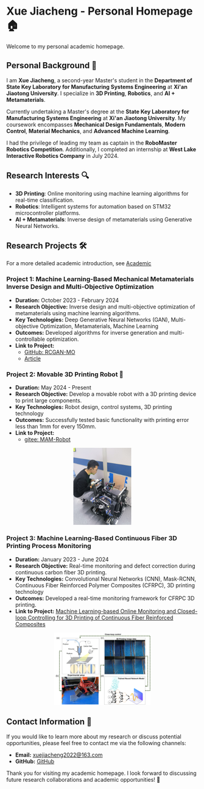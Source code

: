 # Xue Jiacheng - Personal Homepage 🏠

Welcome to my personal academic homepage.
## Personal Background 👤

I am **Xue Jiacheng**, a second-year Master's student in the **Department of State Key Laboratory for Manufacturing Systems Engineering** at **Xi'an Jiaotong University**. I specialize in **3D Printing**, **Robotics**, and **AI + Metamaterials**.

Currently undertaking a Master's degree at the **State Key Laboratory for Manufacturing Systems Engineering** at **Xi'an Jiaotong University**. My coursework encompasses **Mechanical Design Fundamentals**, **Modern Control**, **Material Mechanics**, and **Advanced Machine Learning**.

I had the privilege of leading my team as captain in the **RoboMaster Robotics Competition**. Additionally, I completed an internship at **West Lake Interactive Robotics Company** in July 2024.


## Research Interests 🔍

- **3D Printing**: Online monitoring using machine learning algorithms for real-time classification.
- **Robotics**: Intelligent systems for automation based on STM32 microcontroller platforms.
- **AI + Metamaterials**: Inverse design of metamaterials using Generative Neural Networks.


## Research Projects 🛠️

For a more detailed academic introduction, see [Academic](Academic/Academic.md)

### Project 1: Machine Learning-Based Mechanical Metamaterials Inverse Design and Multi-Objective Optimization


- **Duration:** October 2023 - February 2024
- **Research Objective:** Inverse design and multi-objective optimization of metamaterials using machine learning algorithms.
- **Key Technologies:** Deep Generative Neural Networks (GAN), Multi-objective Optimization, Metamaterials, Machine Learning
- **Outcomes:** Developed algorithms for inverse generation and multi-controllable optimization.
- **Link to Project:**
  - [GitHub: RCGAN-MO](https://github.com/logan14925/RCGAN-MO)
  - [Article](https://github.com/logan14925/RCGAN-MO)

### Project 2: Movable 3D Printing Robot 🤖

- **Duration:** May 2024 - Present
- **Research Objective:** Develop a movable robot with a 3D printing device to print large components.
- **Key Technologies:** Robot design, control systems, 3D printing technology
- **Outcomes:** Successfully tested basic functionality with printing error less than 1mm for every 150mm.
- **Link to Project:**
  - [gitee: MAM-Robot](https://gitee.com/jcXue/mam_-robot)

<p align="center">
  <img src="assets/MAM_testing.jpg" width=30%">
</p>

### Project 3: Machine Learning-Based Continuous Fiber 3D Printing Process Monitoring

- **Duration:** January 2023 - June 2024
- **Research Objective:** Real-time monitoring and defect correction during continuous carbon fiber 3D printing.
- **Key Technologies:** Convolutional Neural Networks (CNN), Mask-RCNN, Continuous Fiber Reinforced Polymer Composites (CFRPC), 3D printing technology
- **Outcomes:** Developed a real-time monitoring framework for CFRPC 3D printing.
- **Link to Project:** [Machine Learning-based Online Monitoring and Closed-loop Controlling for 3D Printing of Continuous Fiber Reinforced Composites](https://www.sciencedirect.com/science/article/pii/S2950431725000061)

<p align="center">
  <img src="assets/AI_CFRPC.jpg" width=50%">
</p>



## Contact Information 📧

If you would like to learn more about my research or discuss potential opportunities, please feel free to contact me via the following channels:

- **Email:** xuejiacheng2022@163.com
- **GitHub:** [GitHub](https://github.com/logan14925)

Thank you for visiting my academic homepage. I look forward to discussing future research collaborations and academic opportunities! 🙏

